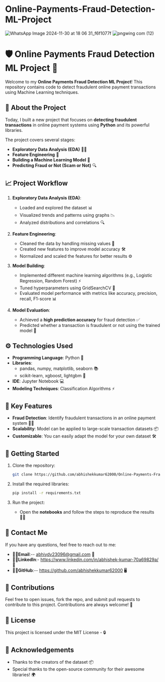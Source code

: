 # Online-Payments-Fraud-Detection-ML-Project
![WhatsApp Image 2024-11-30 at 18 06 31_f6f1077f](https://github.com/user-attachments/assets/2aa631bc-7edb-4b05-9f09-3780f1ee6c72)
![pngwing com (12)](https://github.com/user-attachments/assets/f946a0d5-4e46-416b-8d42-085b055eb35a)

# 🛡️ Online Payments Fraud Detection ML Project 🚨

Welcome to my **Online Payments Fraud Detection ML Project**! This repository contains code to detect fraudulent online payment transactions using Machine Learning techniques.

## 📅 About the Project
Today, I built a new project that focuses on **detecting fraudulent transactions** in online payment systems using **Python** and its powerful libraries.

The project covers several stages:

- **Exploratory Data Analysis (EDA)** 🧑‍💻
- **Feature Engineering** 🔧
- **Building a Machine Learning Model** 🤖
- **Predicting Fraud or Not (Scam or Not)** 🔍

## 📈 Project Workflow

1. **Exploratory Data Analysis (EDA)**:
   - Loaded and explored the dataset 📊
   - Visualized trends and patterns using graphs 📉
   - Analyzed distributions and correlations 🔍

2. **Feature Engineering**:
   - Cleaned the data by handling missing values 🧹
   - Created new features to improve model accuracy 🛠️
   - Normalized and scaled the features for better results ⚙️

3. **Model Building**:
   - Implemented different machine learning algorithms (e.g., Logistic Regression, Random Forest) ⚡
   - Tuned hyperparameters using GridSearchCV 🔧
   - Evaluated model performance with metrics like accuracy, precision, recall, F1-score 📊

4. **Model Evaluation**:
   - Achieved a **high prediction accuracy** for fraud detection ✅
   - Predicted whether a transaction is fraudulent or not using the trained model 🔮

## ⚙️ Technologies Used

- **Programming Language**: Python 🐍
- **Libraries**: 
  - pandas, numpy, matplotlib, seaborn 📚
  - scikit-learn, xgboost, lightgbm 🤖
- **IDE**: Jupyter Notebook 💻
- **Modeling Techniques**: Classification Algorithms ⚡

## 📌 Key Features

- **Fraud Detection**: Identify fraudulent transactions in an online payment system 🕵️‍♂️
- **Scalability**: Model can be applied to large-scale transaction datasets 📦
- **Customizable**: You can easily adapt the model for your own dataset 🛠️

## 🚀 Getting Started

1. Clone the repository:
   ```bash
   git clone https://github.com/abhishekkumar62000/Online-Payments-Fraud-Detection-ML-Project.git
   ```

2. Install the required libraries:
   ```bash
   pip install -r requirements.txt
   ```

3. Run the project:
   - Open the **notebooks** and follow the steps to reproduce the results 🚶‍♂️

## 📧 Contact Me

If you have any questions, feel free to reach out to me:

- 📩📩**Email**:-- abhiydv23096@gmail.com 📧
- 🔗📳**LinkedIn**:- https://www.linkedin.com/in/abhishek-kumar-70a69829a/ 💼
- 🔗🔗**GitHub**:-- https://github.com/abhishekkumar62000 🖥️

## 🤝 Contributions

Feel free to open issues, fork the repo, and submit pull requests to contribute to this project. Contributions are always welcome! 🌟

## 📝 License

This project is licensed under the MIT License - 🔒

## 🔑 Acknowledgements

- Thanks to the creators of the dataset 📦
- Special thanks to the open-source community for their awesome libraries! 🌍
```
